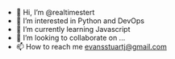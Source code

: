 - 👋 Hi, I’m @realtimestert
- 👀 I’m interested in Python and DevOps
- 🌱 I’m currently learning Javascript
- 💞️ I’m looking to collaborate on ...
- 📫 How to reach me evansstuartj@gmail.com

<!---
realtimestert/realtimestert is a ✨ special ✨ repository because its `README.md` (this file) appears on your GitHub profile.
You can click the Preview link to take a look at your changes.
--->
